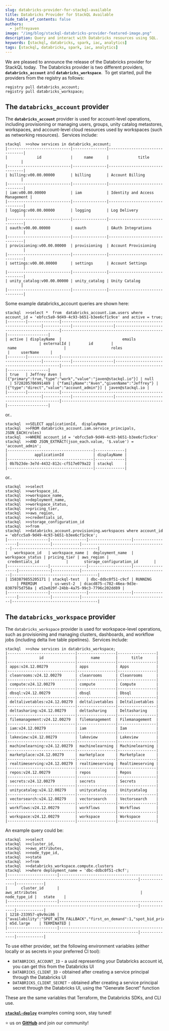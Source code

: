 ```yaml
---
slug: databricks-provider-for-stackql-available
title: Databricks Provider for StackQL Available
hide_table_of_contents: false
authors:	
  - jeffreyaven
image: "/img/blog/stackql-databricks-provider-featured-image.png"
description: Query and interact with Databricks resources using SQL.
keywords: [stackql, databricks, spark, iac, analytics]
tags: [stackql, databricks, spark, iac, analytics]
---
```


We are pleased to announce the release of the Databricks provider for StackQL today.  The Databricks provider is two different providers, __`databricks_account`__ and __`databricks_workspace`__.  To get started, pull the providers from the registry as follows:  

```
registry pull databricks_account;
registry pull databricks_workspace;
``` 

## The `databricks_account` provider

The __`databricks_account`__ provider is used for account-level operations, including provisioning or managing users, groups, unity catalog metastores, workspaces, and account-level cloud resources used by workspaces (such as networking resources).  Services include:

```
stackql  >>show services in databricks_account;
|----------------------------|---------------|--------------------------------|
|             id             |     name      |             title              |
|----------------------------|---------------|--------------------------------|
| billing:v00.00.00000       | billing       | Account Billing                |
|----------------------------|---------------|--------------------------------|
| iam:v00.00.00000           | iam           | Identity and Access Management |
|----------------------------|---------------|--------------------------------|
| logging:v00.00.00000       | logging       | Log Delivery                   |
|----------------------------|---------------|--------------------------------|
| oauth:v00.00.00000         | oauth         | OAuth Integrations             |
|----------------------------|---------------|--------------------------------|
| provisioning:v00.00.00000  | provisioning  | Account Provisioning           |
|----------------------------|---------------|--------------------------------|
| settings:v00.00.00000      | settings      | Account Settings               |
|----------------------------|---------------|--------------------------------|
| unity_catalog:v00.00.00000 | unity_catalog | Unity Catalog                  |
|----------------------------|---------------|--------------------------------|
```

Some example databricks_account queries are shown here:

```
stackql  >>select *  from  databricks_account.iam.users where account_id = 'ebfcc5a9-9d49-4c93-b651-b3ee6cf1c9ce' and active = true;
|--------|--------------|-------------------------------------------------------------|------------|------------------|---------------------------------------------|---------------------------------------------|------------------|
| active | displayName  |                           emails                            | externalId |        id        |                    name                     |                    roles         
 |     userName     |
|--------|--------------|-------------------------------------------------------------|------------|------------------|---------------------------------------------|---------------------------------------------|------------------|
| true   | Jeffrey Aven | [{"primary":true,"type":"work","value":"javen@stackql.io"}] | null       | 5728205706991489 | {"familyName":"Aven","givenName":"Jeffrey"} | [{"type":"direct","value":"account_admin"}] | javen@stackql.io |
|--------|--------------|-------------------------------------------------------------|------------|------------------|---------------------------------------------|---------------------------------------------|------------------|
```
or..

```
stackql  >>SELECT applicationId,  displayName
stackql  >>FROM databricks_account.iam.service_principals, JSON_EACH(roles)
stackql  >>WHERE account_id = 'ebfcc5a9-9d49-4c93-b651-b3ee6cf1c9ce'
stackql  >>AND JSON_EXTRACT(json_each.value, '$.value') = 'account_admin';
|--------------------------------------|-------------|
|            applicationId             | displayName |
|--------------------------------------|-------------|
| 0b7b23de-3e7d-4432-812c-cf517e079a22 | stackql     |
|--------------------------------------|-------------|
```

or..

```
stackql  >>select
stackql  >>workspace_id,
stackql  >>workspace_name,
stackql  >>deployment_name,
stackql  >>workspace_status,
stackql  >>pricing_tier,
stackql  >>aws_region,
stackql  >>credentials_id,
stackql  >>storage_configuration_id
stackql  >>from
stackql  >>databricks_account.provisioning.workspaces where account_id = 'ebfcc5a9-9d49-4c93-b651-b3ee6cf1c9ce';
|------------------|----------------|-------------------|------------------|--------------|------------|--------------------------------------|--------------------------------------|
|   workspace_id   | workspace_name |  deployment_name  | workspace_status | pricing_tier | aws_region |            credentials_id            |       storage_configuration_id       |
|------------------|----------------|-------------------|------------------|--------------|------------|--------------------------------------|--------------------------------------|
| 1583879855205171 | stackql-test   | dbc-ddbc0f51-c9cf | RUNNING          | PREMIUM      | us-west-2  | dcacd875-c782-46ea-9d3e-8307975d758a | e52e029f-24bb-4a75-99c3-7796c202dd89 |
|------------------|----------------|-------------------|------------------|--------------|------------|--------------------------------------|--------------------------------------|
```

## The `databricks_workspace` provider

The `databricks_workspace` provider is used for workspace-level operations, such as provisioning and managing clusters, dashboards, and workflow jobs (including delta live table pipelines).  Services include:  

```
stackql  >>show services in databricks_workspace;
|------------------------------|-----------------|-----------------|
|              id              |      name       |      title      |
|------------------------------|-----------------|-----------------|
| apps:v24.12.00279            | apps            | Apps            |
|------------------------------|-----------------|-----------------|
| cleanrooms:v24.12.00279      | cleanrooms      | Cleanrooms      |
|------------------------------|-----------------|-----------------|
| compute:v24.12.00279         | compute         | Compute         |
|------------------------------|-----------------|-----------------|
| dbsql:v24.12.00279           | dbsql           | Dbsql           |
|------------------------------|-----------------|-----------------|
| deltalivetables:v24.12.00279 | deltalivetables | Deltalivetables |
|------------------------------|-----------------|-----------------|
| deltasharing:v24.12.00279    | deltasharing    | Deltasharing    |
|------------------------------|-----------------|-----------------|
| filemanagement:v24.12.00279  | filemanagement  | Filemanagement  |
|------------------------------|-----------------|-----------------|
| iam:v24.12.00279             | iam             | Iam             |
|------------------------------|-----------------|-----------------|
| lakeview:v24.12.00279        | lakeview        | Lakeview        |
|------------------------------|-----------------|-----------------|
| machinelearning:v24.12.00279 | machinelearning | Machinelearning |
|------------------------------|-----------------|-----------------|
| marketplace:v24.12.00279     | marketplace     | Marketplace     |
|------------------------------|-----------------|-----------------|
| realtimeserving:v24.12.00279 | realtimeserving | Realtimeserving |
|------------------------------|-----------------|-----------------|
| repos:v24.12.00279           | repos           | Repos           |
|------------------------------|-----------------|-----------------|
| secrets:v24.12.00279         | secrets         | Secrets         |
|------------------------------|-----------------|-----------------|
| unitycatalog:v24.12.00279    | unitycatalog    | Unitycatalog    |
|------------------------------|-----------------|-----------------|
| vectorsearch:v24.12.00279    | vectorsearch    | Vectorsearch    |
|------------------------------|-----------------|-----------------|
| workflows:v24.12.00279       | workflows       | Workflows       |
|------------------------------|-----------------|-----------------|
| workspace:v24.12.00279       | workspace       | Workspace       |
|------------------------------|-----------------|-----------------|
```

An example query could be:

```
stackql  >>select
stackql  >>cluster_id,
stackql  >>aws_attributes,
stackql  >>node_type_id,
stackql  >>state
stackql  >>from
stackql  >>databricks_workspace.compute.clusters
stackql  >>where deployment_name = 'dbc-ddbc0f51-c9cf';
|----------------------|---------------------------------------------------------------------------------------------------------|--------------|------------|
|      cluster_id      |                                             aws_attributes                                              | node_type_id |   state    |
|----------------------|---------------------------------------------------------------------------------------------------------|--------------|------------|
| 1218-233957-q9v9oi86 | {"availability":"SPOT_WITH_FALLBACK","first_on_demand":1,"spot_bid_price_percent":100,"zone_id":"auto"} | m5d.large    | TERMINATED |
|----------------------|---------------------------------------------------------------------------------------------------------|--------------|------------|
```

To use either provider, set the following environment variables (either locally or as secrets in your preferred CI tool):

- `DATABRICKS_ACCOUNT_ID` - a uuid representing your Databricks account id, you can get this from the Databricks UI
- `DATABRICKS_CLIENT_ID` - obtained after creating a service principal through the Databricks UI
- `DATABRICKS_CLIENT_SECRET` - obtained after creating a service principal secret through the Databricks UI, using the "Generate Secret" function

These are the same variables that Terraform, the Databricks SDKs, and CLI use.  

[__`stackql-deploy`__](https://stackql-deploy.io/docs/) examples coming soon, stay tuned!  

⭐ us on [__GitHub__](https://github.com/stackql/stackql) and join our community!